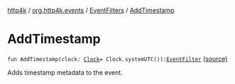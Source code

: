 [http4k](../../index.md) / [org.http4k.events](../index.md) / [EventFilters](index.md) / [AddTimestamp](./-add-timestamp.md)

# AddTimestamp

`fun AddTimestamp(clock: `[`Clock`](https://docs.oracle.com/javase/9/docs/api/java/time/Clock.html)` = Clock.systemUTC()): `[`EventFilter`](../-event-filter/index.md) [(source)](https://github.com/http4k/http4k/blob/master/http4k-core/src/main/kotlin/org/http4k/events/EventFilters.kt#L13)

Adds timestamp metadata to the event.


